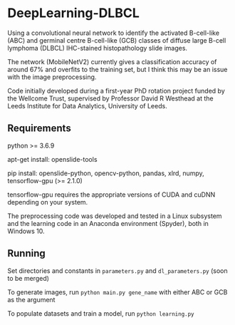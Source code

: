 # DeepLearning-DLBCL
Using a convolutional neural network to identify the activated B-cell-like (ABC) and germinal centre B-cell-like (GCB) classes of diffuse large B-cell lymphoma (DLBCL) IHC-stained histopathology slide images. 

The network (MobileNetV2) currently gives a classification accuracy of around 67% and overfits to the training set, but I think this may be an issue with the image preprocessing.

Code initially developed during a first-year PhD rotation project funded by the Wellcome Trust, supervised by Professor David R Westhead at the Leeds Institute for Data Analytics, University of Leeds.

## Requirements

python >= 3.6.9

apt-get install: openslide-tools

pip install: openslide-python, opencv-python, pandas, xlrd, numpy, tensorflow-gpu (>= 2.1.0)

tensorflow-gpu requires the appropriate versions of CUDA and cuDNN depending on your system. 

The preprocessing code was developed and tested in a Linux subsystem and the learning code in an Anaconda environment (Spyder), both in Windows 10.

## Running

Set directories and constants in `parameters.py` and `dl_parameters.py` (soon to be merged)

To generate images, run `python main.py gene_name` with either ABC or GCB as the argument

To populate datasets and train a model, run `python learning.py`
